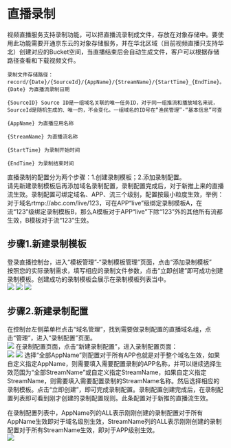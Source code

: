 # 直播录制


视频直播服务支持录制功能，可以把直播流录制成文件，存放在对象存储中。要使用此功能需要开通京东云的对象存储服务，并在华北区域（目前视频直播只支持华北）创建对应的Bucket空间，当直播结束后会自动生成文件，客户可以根据存储路径查看和下载视频文件。  
```
录制文件存储路径：  
record/{Date}/{SourceId}/{AppName}/{StreamName}/{StartTime}_{EndTime}。
{Date} 为直播流录制日期

{SourceID} Source ID是一组域名关联的唯一任务ID，对于同一组推流和播放域名来说，SourceId是随机生成的、唯一的，不会变化。一组域名的ID号在“渔民管理”-“基本信息”可查

{AppName} 为直播应用名称

{StreamName} 为直播流名称

{StartTime} 为录制开始时间

{EndTime} 为录制结束时间
```  
直播录制的配置分为两个步骤：1.创建录制模板；2.添加录制配置。   
请先新建录制模板后再添加域名录制配置，录制配置完成后，对于新推上来的直播流生效。录制配置可绑定域名、APP、流三个级别，配置按最小粒度生效，举例：对于域名rtmp://abc.com/live/123，可在APP“live”级绑定录制模板A，在流“123”级绑定录制模板B，那么A模板对于APP“live”下除“123”外的其他所有流都生效，B模板对于流“123”生效。

## 步骤1.新建录制模板

登录直播控制台，进入“模板管理”-“录制模板管理”页面，点击“添加录制模板”  
按照您的实际录制需求，填写相应的录制文件参数，点击“立即创建”即可成功创建录制模板。创建成功的录制模板会展示在录制模板列表当中。    
![](https://github.com/jdcloudcom/cn/blob/cn-Live-Video/image/live-video/29%E5%BD%95%E5%88%B6%E7%AE%A1%E7%90%86.png) 
![](https://github.com/jdcloudcom/cn/blob/cn-Live-Video/image/live-video/30%E5%BD%95%E5%88%B6%E7%AE%A1%E7%90%86.png) 
![](https://github.com/jdcloudcom/cn/blob/cn-Live-Video/image/live-video/31%E5%BD%95%E5%88%B6%E7%AE%A1%E7%90%86.png) 
## 步骤2.新建录制配置  

在控制台左侧菜单栏点击“域名管理”，找到需要做录制配置的直播域名组，点击“管理”，进入“录制配置”页面。  
![](https://github.com/jdcloudcom/cn/blob/cn-Live-Video/image/live-video/12%E6%96%B0%E5%BB%BA%E8%BD%AC%E7%A0%81%E9%85%8D%E7%BD%AE.png)
在录制配置页面，点击“新建录制配置”，进入录制配置页面：  
![](https://github.com/jdcloudcom/cn/blob/cn-Live-Video/image/live-video/32%E5%BD%95%E5%88%B6%E7%AE%A1%E7%90%86.png) 
![](https://github.com/jdcloudcom/cn/blob/cn-Live-Video/image/live-video/33%E5%BD%95%E5%88%B6%E7%AE%A1%E7%90%86.png)
选择“全部AppName”则配置对于所有APP也就是对于整个域名生效，如果自定义指定AppName，则需要填入需要配置录制的APP名称，并可以继续选择生效范围为“全部StreamName”或自定义指定StreamName，如果自定义指定StreamName，则需要填入需要配置录制的StreamName名称。然后选择相应的录制模板。点击“立即创建”，即可完成录制配置。录制配置创建完成后，在录制配置列表即可看到刚才创建的录制配置规则。此条配置对于新推的直播流生效。    

在录制配置列表中，AppName列的ALL表示刚刚创建的录制配置对于所有AppName生效即对于域名级别生效，StreamName列的ALL表示刚刚创建的录制配置对于所有StreamName生效，即对于APP级别生效。  
![](https://github.com/jdcloudcom/cn/blob/cn-Live-Video/image/live-video/34%E5%BD%95%E5%88%B6%E7%AE%A1%E7%90%86.png)   
